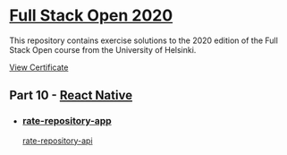 # [Full Stack Open 2020](https://fullstackopen.com/en/)

This repository contains exercise solutions to the 2020 edition of the Full Stack Open course from the University of Helsinki.

[View Certificate](https://studies.cs.helsinki.fi/stats/api/certificate/fs-react-native-2020/en/4ff61ae04e830a760ee9b95bde99c511)

## Part 10 - [React Native](https://fullstackopen.com/en/part10)

- ### [rate-repository-app](https://github.com/LulalaP/full-stack-open-2020/tree/master/part5/bloglist-frontend)

  

  [rate-repository-api](https://github.com/LulalaP/full-stack-open-2020/tree/master/part9)

